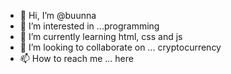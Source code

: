 - 👋 Hi, I’m @buunna
- 👀 I’m interested in ...programming 
- 🌱 I’m currently learning html, css and js
- 💞️ I’m looking to collaborate on ... cryptocurrency 
- 📫 How to reach me ... here

<!---
buunna/buunna is a ✨ special ✨ repository because its `README.md` (this file) appears on your GitHub profile.
You can click the Preview link to take a look at your changes.
--->
